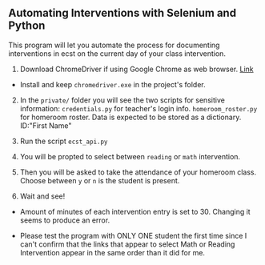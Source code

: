 ## Automating Interventions with Selenium and Python

This program will let you automate the process for documenting interventions in ecst on the current day of your class intervention. 

1. Download ChromeDriver if using Google Chrome as web browser. [Link](https://chromedriver.chromium.org/downloads) 
* Install and keep `chromedriver.exe` in the project's folder.

2. In the `private/` folder you will see the two scripts for sensitive information:
`credentials.py` for teacher's login info.
`homeroom_roster.py` for homeroom roster. Data is expected to be stored as a dictionary. ID:"First Name"

3. Run the script `ecst_api.py`

4. You will be propted to select between `reading` or `math` intervention. 

5. Then you will be asked to take the attendance of your homeroom class. Choose between `y` or `n` is the student is present.

6. Wait and see! 



* Amount of minutes of each intervention entry is set to 30. Changing it seems to produce an error.

* Please test the program with ONLY ONE student the first time since I can't confirm that the links that appear to select Math or Reading Intervention appear in the same order than it did for me.


